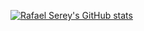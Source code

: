 [![Rafael Serey's GitHub stats](https://github-readme-stats.vercel.app/api?username=rafaelserey&theme=tokyonight)](https://github.com/rafaelserey/github-readme-stats)

